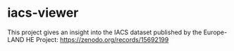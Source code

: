 # iacs-viewer
This project gives an insight into the IACS dataset published by the Europe-LAND HE Project: https://zenodo.org/records/15692199
